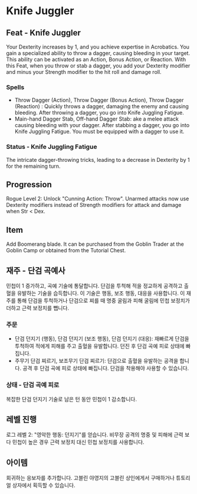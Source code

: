 # Knife Juggler

## Feat - Knife Juggler

Your Dexterity increases by 1, and you achieve expertise in Acrobatics. You gain a specialized ability to throw a dagger, causing bleeding in your target. This ability can be activated as an Action, Bonus Action, or Reaction. With this Feat, when you throw or stab a dagger, you add your Dexterity modifier and minus your Strength modifier to the hit roll and damage roll.

### Spells

- Throw Dagger (Action), Throw Dagger (Bonus Action), Throw Dagger (Reaction) : Quickly throws a dagger, damaging the enemy and causing bleeding. After throwing a dagger, you go into Knife Juggling Fatigue.
- Main-hand Dagger Stab, Off-hand Dagger Stab: ake a melee attack causing bleeding with your dagger. After stabbing a dagger, you go into Knife Juggling Fatigue. You must be equipped with a dagger to use it.

### Status - Knife Juggling Fatigue

The intricate dagger-throwing tricks, leading to a decrease in Dexterity by 1 for the remaining turn.

## Progression

Rogue Level 2: Unlock "Cunning Action: Throw". Unarmed attacks now use Dexterity modifiers instead of Strength modifiers for attack and damage when Str < Dex.

## Item

Add Boomerang blade. It can be purchased from the Goblin Trader at the Goblin Camp or obtained from the Tutorial Chest.

## 재주 - 단검 곡예사

민첩이 1 증가하고, 곡예 기술에 통달합니다. 단검을 투척해 적을 정교하게 공격하고 출혈을 유발하는 기술을 습득합니다. 이 기술은 행동, 보조 행동, 대응을 사용합니다. 이 재주를 통해 단검을 투척하거나 단검으로 찌를 때 명중 굴림과 피해 굴림에 민첩 보정치가 더하고 근력 보정치를 뺍니다.

### 주문

- 단검 던지기 (행동), 단검 던지기 (보조 행동), 단검 던지기 (대응): 재빠르게 단검을 투척하여 적에게 피해를 주고 출혈을 유발합니다. 던진 후 단검 곡예 피로 상태에 빠집니다.
- 주무기 단검 찌르기, 보조무기 단검 찌르기: 단검으로 출혈을 유발하는 공격을 합니다. 공격 후 단검 곡예 피로 상태에 빠집니다. 단검을 착용해야 사용할 수 있습니다.

### 상태 - 단검 곡예 피로

복잡한 단검 던지기 기술로 남은 턴 동안 민첩이 1 감소합니다.

## 레벨 진행

로그 레벨 2: "영악한 행동: 던지기"를 얻습니다. 비무장 공격의 명중 및 피해에 근력 보다 민첩이 높은 경우 근력 보정치 대신 민첩 보정치를 사용합니다.

## 아이템

회귀하는 응보자를 추가합니다. 고블린 야영지의 고블린 상인에게서 구매하거나 튜토리얼 상자에서 획득할 수 있습니다.